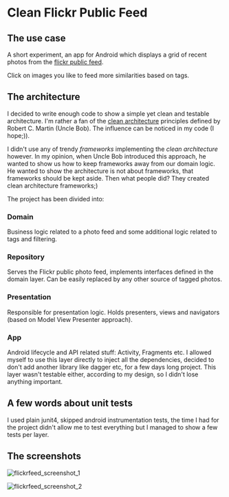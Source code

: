# Clean Flickr Public Feed

## The use case

A short experiment, an app for Android which displays a grid of recent photos from the [flickr public feed](https://www.flickr.com/services/feeds/docs/photos_public).

Click on images you like to feed more similarities based on tags.

## The architecture

I decided to write enough code to show a simple yet clean and testable architecture. I'm rather a fan of the [clean architecture](https://blog.cleancoder.com/uncle-bob/2012/08/13/the-clean-architecture.html) principles defined by Robert C. Martin (Uncle Bob). The influence can be noticed in my code (I hope;)).

I didn't use any of trendy *frameworks* implementing the *clean architecture* however. In my opinion, when Uncle Bob introduced this approach, he wanted to show us how to keep frameworks away from our domain logic. He wanted to show the architecture is not about frameworks, that frameworks should be kept aside. Then what people did? They created clean architecture frameworks;)

The project has been divided into:

### Domain
Business logic related to a photo feed and some additional logic related to tags and filtering.

### Repository
Serves the Flickr public photo feed, implements interfaces defined in the domain layer. Can be easily replaced by any other source of tagged photos.

### Presentation
Responsible for presentation logic. Holds presenters, views and navigators (based on Model View Presenter approach).

### App
Android lifecycle and API related stuff: Activity, Fragments etc.
I allowed myself to use this layer directly to inject all the dependencies,
decided to don't add another library like dagger etc, for a few days long project.
This layer wasn't testable either, according to my design, so I didn't lose anything important.

## A few words about unit tests
I used plain junit4, skipped android instrumentation tests, the time I had for the project
didn't allow me to test everything but I managed to show a few tests per layer.

## The screenshots

![flickrfeed_screenshot_1](https://user-images.githubusercontent.com/3899440/42290726-7658259e-7fc7-11e8-8404-e1b2908d2511.jpg)

![flickrfeed_screenshot_2](https://user-images.githubusercontent.com/3899440/42290741-82724184-7fc7-11e8-9b07-f8d139816c0b.jpg)
